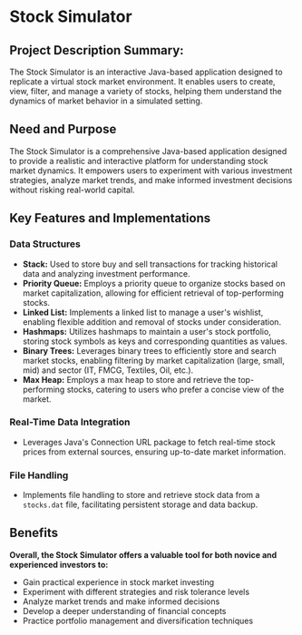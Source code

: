 
# Stock Simulator

## Project Description Summary:




The Stock Simulator is an interactive Java-based application designed to replicate a virtual stock market environment. It enables users to create, view, filter, and manage a variety of stocks, helping them understand the dynamics of market behavior in a simulated setting.


## Need and Purpose

The Stock Simulator is a comprehensive Java-based application designed to provide a realistic and interactive platform for understanding stock market dynamics. It empowers users to experiment with various investment strategies, analyze market trends, and make informed investment decisions without risking real-world capital.

## Key Features and Implementations

### Data Structures
- **Stack:** Used to store buy and sell transactions for tracking historical data and analyzing investment performance.
- **Priority Queue:** Employs a priority queue to organize stocks based on market capitalization, allowing for efficient retrieval of top-performing stocks.
- **Linked List:** Implements a linked list to manage a user's wishlist, enabling flexible addition and removal of stocks under consideration.
- **Hashmaps:** Utilizes hashmaps to maintain a user's stock portfolio, storing stock symbols as keys and corresponding quantities as values.
- **Binary Trees:** Leverages binary trees to efficiently store and search market stocks, enabling filtering by market capitalization (large, small, mid) and sector (IT, FMCG, Textiles, Oil, etc.).
- **Max Heap:** Employs a max heap to store and retrieve the top-performing stocks, catering to users who prefer a concise view of the market.

### Real-Time Data Integration
- Leverages Java's Connection URL package to fetch real-time stock prices from external sources, ensuring up-to-date market information.

### File Handling
- Implements file handling to store and retrieve stock data from a `stocks.dat` file, facilitating persistent storage and data backup.

## Benefits

**Overall, the Stock Simulator offers a valuable tool for both novice and experienced investors to:**
- Gain practical experience in stock market investing
- Experiment with different strategies and risk tolerance levels
- Analyze market trends and make informed decisions
- Develop a deeper understanding of financial concepts
- Practice portfolio management and diversification techniques
